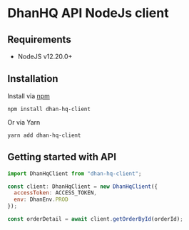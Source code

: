 # DhanHQ API NodeJs client

## Requirements

- NodeJS v12.20.0+

## Installation

Install via [npm](https://www.npmjs.com/package/kiteconnect)

    npm install dhan-hq-client

Or via Yarn

    yarn add dhan-hq-client

## Getting started with API

```javascript
import DhanHqClient from "dhan-hq-client";

const client: DhanHqClient = new DhanHqClient({
  accessToken: ACCESS_TOKEN,
  env: DhanEnv.PROD
});

const orderDetail = await client.getOrderById(orderId);

```
